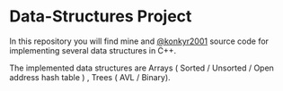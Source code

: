 # Data-Structures Project 
In this repository you will find mine and [@konkyr2001](https://github.com/konkyr2001) source code for implementing several data structures in C++.

The implemented data structures are Arrays ( Sorted / Unsorted / Open address hash table ) , Trees ( AVL / Binary).
